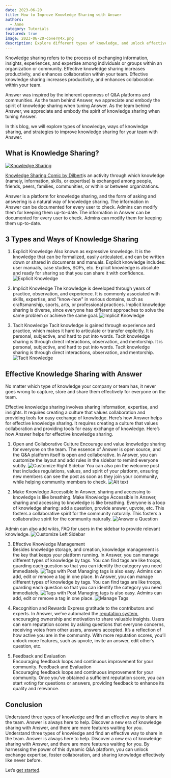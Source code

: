 ```yaml
---
date: 2023-06-20
title: How to Improve Knowledge Sharing with Answer
authors:
  - Anne
category: Tutorials
featured: true
image: 2023-06-20-cover@4x.png
description: Explore different types of knowledge, and unlock effective knowledge sharing for your team with the right strategies and the right tool Answer.
---
```


Knowledge sharing refers to the process of exchanging information, insights, experiences, and expertise among individuals or groups within an organization or community.  Effective knowledge sharing increases productivity, and enhances collaboration within your team.  Effective knowledge sharing increases productivity, and enhances collaboration within your team.

Answer was inspired by the inherent openness of Q&A platforms and communities. As the team behind Answer, we appreciate and embody the spirit of knowledge sharing when tuning Answer. As the team behind Answer, we appreciate and embody the spirit of knowledge sharing when tuning Answer.

In this blog, we will explore types of knowledge, ways of knowledge sharing, and strategies to improve knowledge sharing for your team with Answer.

## What is Knowledge Sharing?

[![Knowledge Sharing](knowledgesharing1.jpeg)](https://www.pinterest.com/pin/140596819595429978/)

[Knowledge Sharing Comic by Dilbert](https://en.wikipedia.org/wiki/Knowledge_sharing)is an activity through which knowledge (namely, information, skills, or expertise) is exchanged among people, friends, peers, families, communities, or within or between organizations.

Answer is a platform for knowledge sharing, and the form of asking and answering is a natural way of knowledge sharing. The information in Answer can be documented for every user to check. Admins can modify them for keeping them up-to-date. The information in Answer can be documented for every user to check. Admins can modify them for keeping them up-to-date.

## 3 Types and Ways of Knowledge Sharing

01. Explicit Knowledge Also known as expressive knowledge. It is the knowledge that can be formalized, easily articulated, and can be written down or shared in documents and manuals. Explicit knowledge includes: user manuals, case studies, SOPs, etc. Explicit knowledge is absolute and ready for sharing so that you can share it with confidence. ![Explicit Knowledge](knowledgesharing2.png)

02. Implicit Knowledge The knowledge is developed through years of practice, observation, and experience. It is commonly associated with skills, expertise, and "know-how" in various domains, such as craftsmanship, sports, arts, or professional practices. Implicit knowledge sharing is diverse, since everyone has different approaches to solve the same problem or achieve the same goal. ![Implicit Knowledge](knowledgesharing3.png)

03. Tacit Knowledge Tacit knowledge is gained through experience and practice, which makes it hard to articulate or transfer explicitly. It is personal, subjective, and hard to put into words. Tacit knowledge sharing is through direct interactions, observation, and mentorship. It is personal, subjective, and hard to put into words. Tacit knowledge sharing is through direct interactions, observation, and mentorship. ![Tacit Knowledge](knowledgesharing4.png)

## Effective Knowledge Sharing with Answer

No matter which type of knowledge your company or team has, it never goes wrong to capture, store and share them effectively for everyone on the team.

Effective knowledge sharing involves sharing information, expertise, and insights. It requires creating a culture that values collaboration and providing tools for easy exchange of knowledge. Here’s how Answer helps for effective knowledge sharing. It requires creating a culture that values collaboration and providing tools for easy exchange of knowledge. Here’s how Answer helps for effective knowledge sharing.

1. Open and Collaborative Culture Encourage and value knowledge sharing for everyone on the team. The essence of Answer is open source, and the Q&A platform itself is open and collaborative. In Answer, you can customize the layout and add rules in the sidebar to remind everyone subtly. ![Customize Right Sidebar](knowledgesharing5.png) You can also pin the welcome post that includes regulations, values, and spirit of your platform, ensuring new members can see the post as soon as they join your community, while helping community members to check. ![Alt text](knowledgesharing6.png)

2. Make Knowledge Accessible In Answer, sharing and accessing to knowledge is like breathing. Make Knowledge Accessible In Answer, sharing and accessing to knowledge is like breathing. Everyone is a loop of knowledge sharing: add a question, provide answer, upvote, etc. This fosters a collaborative spirit for the community naturally. This fosters a collaborative spirit for the community naturally. ![Answer a Question](knowledgesharing7.png)

 Admin can also add wikis, FAQ for users in the sidebar to provide relevant knowledge. ![Customize Left Sidebar](knowledgesharing8.png)

3. Effective Knowledge Management  
   Besides knowledge storage, and creation, knowledge management is the key that keeps your platform running. In Answer, you can manage different types of knowledge by tags. You can find tags are like troops, guarding each question so that you can identify the category you need immediately. ![Tags with Post](knowledgesharing9.png) Managing tags is also easy. Admins can add, edit or remove a tag in one place. In Answer, you can manage different types of knowledge by tags. You can find tags are like troops, guarding each question so that you can identify the category you need immediately. ![Tags with Post](knowledgesharing9.png) Managing tags is also easy. Admins can add, edit or remove a tag in one place. ![Manage Tags](knowledgesharing10.png)
4. Recognition and Rewards Express gratitude to the contributors and experts. In Answer, we’ve automated the [reputation system](https://answer.apache.org/docs/recipes/contents/reputation), encouraging ownership and motivation to share valuable insights. Users can earn reputation scores by asking questions that everyone concerns, receiving votes from other users, answers accepted. It’s a reflection of how active you are in the community. With more reputation scores, you’ll unlock more features, such as upvote, invite an answer, edit other’s question, etc.

5. Feedback and Evaluation  
   Encouraging feedback loops and continuous improvement for your community. Feedback and Evaluation  
   Encouraging feedback loops and continuous improvement for your community. Once you've obtained a sufficient reputation score, you can start voting for questions or answers, providing feedback to enhance its quality and relevance.

## Conclusion

Understand three types of knowledge and find an effective way to share in the team. Answer is always here to help. Discover a new era of knowledge sharing with Answer, and there are more features waiting for you. Understand three types of knowledge and find an effective way to share in the team. Answer is always here to help. Discover a new era of knowledge sharing with Answer, and there are more features waiting for you. By harnessing the power of this dynamic Q&A platform, you can unlock exchange expertise, foster collaboration, and sharing knowledge effectively like never before.

Let’s [get started](https://answer.apache.org/docs).
